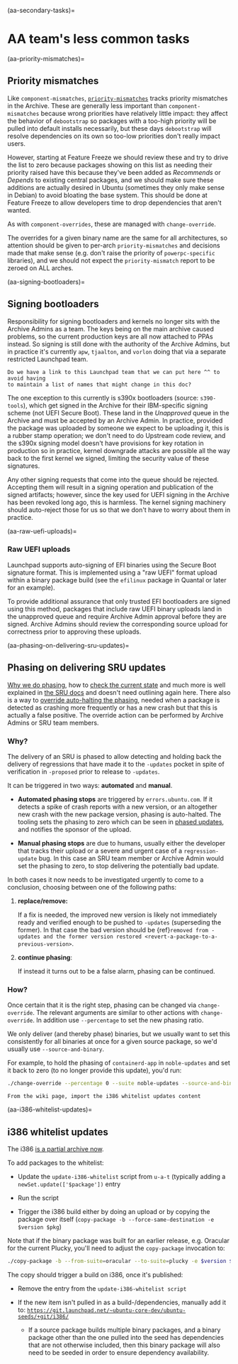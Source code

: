 (aa-secondary-tasks)=
# AA team's less common tasks


(aa-priority-mismatches)=
## Priority mismatches

Like `component-mismatches`,
[`priority-mismatches`](https://ubuntu-archive-team.ubuntu.com/priority-mismatches.txt)
tracks priority mismatches in the Archive. These are generally less important
than `component-mismatches` because wrong priorities have relatively little
impact: they affect the behavior of `debootstrap` so packages with a too-high
priority will be pulled into default installs necessarily, but these days
`debootstrap` will resolve dependencies on its own so too-low priorities don't
really impact users.

However, starting at Feature Freeze we should review these and try to drive the
list to zero because packages showing on this list as needing their priority
raised have this because they've been added as *Recommends* or *Depends* to
existing central packages, and we should make sure these additions are actually
desired in Ubuntu (sometimes they only make sense in Debian) to avoid bloating
the base system. This should be done at Feature Freeze to allow developers time
to drop dependencies that aren't wanted.

As with `component-overrides`, these are managed with `change-override`.

The overrides for a given binary name are the same for all architectures, so
attention should be given to per-arch `priority-mismatches` and decisions made
that make sense (e.g. don't raise the priority of `powerpc-specific` libraries),
and we should not expect the `priority-mismatch` report to be zeroed on ALL
arches.


(aa-signing-bootloaders)=
## Signing bootloaders

Responsibility for signing bootloaders and kernels no longer sits with the
Archive Admins as a team. The keys being on the main archive caused problems,
so the current production keys are all now attached to PPAs instead. So signing
is still done with the authority of the Archive Admins, but in practice it's
currently `apw`, `tjaalton`, and `vorlon` doing that via a separate restricted
Launchpad team.

```{admonition} Question
Do we have a link to this Launchpad team that we can put here ^^ to avoid having
to maintain a list of names that might change in this doc?
```

The one exception to this currently is s390x bootloaders (source: `s390-tools`),
which get signed in the Archive for their IBM-specific signing scheme (not UEFI
Secure Boot). These land in the *Unapproved* queue in the Archive and must be
accepted by an Archive Admin. In practice, provided the package was uploaded by
someone we expect to be uploading it, this is a rubber stamp operation; we don't
need to do Upstream code review, and the s390x signing model doesn't have
provisions for key rotation in production so in practice, kernel downgrade
attacks are possible all the way back to the first kernel we signed, limiting
the security value of these signatures.

Any other signing requests that come into the queue should be rejected.
Accepting them will result in a signing operation and publication of the signed
artifacts; however, since the key used for UEFI signing in the Archive has been
revoked long ago, this is harmless. The kernel signing machinery should
auto-reject those for us so that we don't have to worry about them in practice.


(aa-raw-uefi-uploads)=
### Raw UEFI uploads

Launchpad supports auto-signing of EFI binaries using the Secure Boot signature
format. This is implemented using a "raw UEFI" format upload within a binary
package build (see the `efilinux` package in Quantal or later for an example).

To provide additional assurance that only trusted EFI bootloaders are signed
using this method, packages that include raw UEFI binary uploads land in the
unapproved queue and require Archive Admin approval before they are signed.
Archive Admins should review the corresponding source upload for correctness
prior to approving these uploads.



(aa-phasing-on-delivering-sru-updates)=
## Phasing on delivering SRU updates

[Why we do phasing](https://documentation.ubuntu.com/sru/en/latest/explanation/standard-processes/#explanation-phasing),
how to [check the current state](https://documentation.ubuntu.com/sru/en/latest/howto/phasing/#investigate-halted-phased-update)
and much more is well explained in
[the SRU docs](https://documentation.ubuntu.com/sru/en/latest/) and doesn't
need outlining again here. There also is a way to
[override auto-halting the phasing](https://documentation.ubuntu.com/sru/en/latest/internal/#internal-override-phasing),
needed when a package is detected as crashing more frequently or has a new crash
but that this is actually a false positive. The override action can be performed
by Archive Admins or SRU team members.


### Why?

The delivery of an SRU is phased to allow detecting and holding back the
delivery of regressions that have made it to the `-updates` pocket in spite of
verification in `-proposed` prior to release to `-updates`.

It can be triggered in two ways: **automated** and **manual**.

* **Automated phasing stops** are triggered by `errors.ubuntu.com`. If it
  detects a spike of crash reports with a new version, or an altogether new
  crash with the new package version, phasing is auto-halted. The tooling sets
  the phasing to zero which can be seen in
  [phased updates](https://ubuntu-archive-team.ubuntu.com/phased-updates.html),
  and notifies the sponsor of the upload.

* **Manual phasing stops** are due to humans, usually either the developer that
  tracks their upload or a severe and urgent case of a `regression-update` bug.
  In this case an SRU team member or Archive Admin would set the phasing to
  zero, to stop delivering the potentially bad update.

In both cases it now needs to be investigated urgently to come to a conclusion,
choosing between one of the following paths:

1. **replace/remove:**

   If a fix is needed, the improved new version is likely not immediately ready
   and verified enough to be pushed to `-updates` (superseding the former). In
   that case the bad version should be
   {ref}`removed from -updates and the former version restored <revert-a-package-to-a-previous-version>`.

1. **continue phasing**:

   If instead it turns out to be a false alarm, phasing can be continued.


### How?

Once certain that it is the right step, phasing can be changed via
`change-override`. The relevant arguments are similar to other actions with
`change-override`. In addition use `--percentage` to set the new phasing ratio.

We only deliver (and thereby phase) binaries, but we usually want to set this
consistently for all binaries at once for a given source package, so we'd
usually use `--source-and-binary`.

For example, to hold the phasing of `containerd-app` in `noble-updates` and set
it back to zero (to no longer provide this update), you'd run:

```bash
./change-override --percentage 0 --suite noble-updates --source-and-binary containerd-app
```

```{important}
From the wiki page, import the i386 whitelist updates content
```

(aa-i386-whitelist-updates)=
## i386 whitelist updates

The i386 [is a partial archive now](https://wiki.ubuntu.com/i386).

To add packages to the whitelist:

* Update the `update-i386-whitelist` script from `u-a-t` (typically adding a
  `newSet.update(['$package'])` entry

* Run the script

* Trigger the i386 build either by doing an upload or by copying the package
  over itself (`copy-package -b --force-same-destination -e $version $pkg`)

Note that if the binary package was built for an earlier release, e.g. Oracular
for the current Plucky, you'll need to adjust the `copy-package` invocation to:

```bash
./copy-package -b --from-suite=oracular --to-suite=plucky -e $version $pkg`.
```

The copy should trigger a build on i386, once it's published:

* Remove the entry from the `update-i386-whitelist script`

* If the new item isn't pulled in as a build-/dependencies, manually add it to:
  [`https://git.launchpad.net/~ubuntu-core-dev/ubuntu-seeds/+git/i386/`](https://git.launchpad.net/~ubuntu-core-dev/ubuntu-seeds/+git/i386/)

  * If a source package builds multiple binary packages, and a binary package
    other than the one pulled into the seed has dependencies that are not
    otherwise included, then this binary package will also need to be seeded in
    order to ensure dependency availability.

